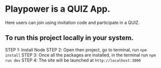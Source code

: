 # Playpower is a QUIZ App.

Here users can join using invitation code and participate in a QUIZ.

## To run this project locally in your system.

STEP 1: Install Node
STEP 2: Open then project, go to terminal, run `npm install`
STEP 3: Once all the packages are installed, in the terminal run `npm run dev`
STEP 4: The site will be launched at `http://localhost:3000`

